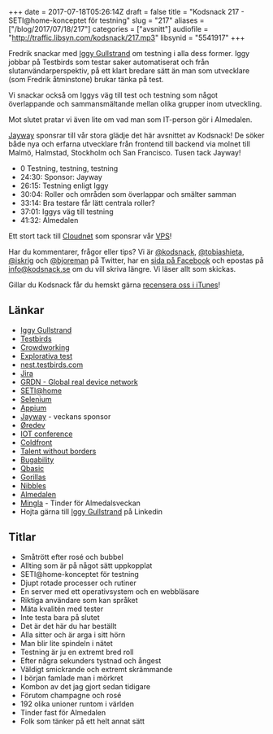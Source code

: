 +++
date = 2017-07-18T05:26:14Z
draft = false
title = "Kodsnack 217 - SETI@home-konceptet för testning"
slug = "217"
aliases = ["/blog/2017/07/18/217"]
categories = ["avsnitt"]
audiofile = "http://traffic.libsyn.com/kodsnack/217.mp3"
libsynid = "5541917"
+++

Fredrik snackar med [Iggy Gullstrand](https://www.linkedin.com/in/iggygullstrand) om testning i alla dess former. Iggy jobbar på Testbirds som testar saker automatiserat och från slutanvändarperspektiv, på ett klart bredare sätt än man som utvecklare (som Fredrik åtminstone) brukar tänka på test.

Vi snackar också om Iggys väg till test och testning som något överlappande och sammansmältande mellan olika grupper inom utveckling.

Mot slutet pratar vi även lite om vad man som IT-person gör i Almedalen.

[Jayway](https://www.jayway.com/) sponsrar till vår stora glädje det här avsnittet av Kodsnack! De söker både nya och erfarna utvecklare från frontend till backend via molnet till Malmö, Halmstad, Stockholm och San Francisco. Tusen tack Jayway!

* 0 Testning, testning, testning
* 24:30: Sponsor: Jayway
* 26:15: Testning enligt Iggy
* 30:04: Roller och områden som överlappar och smälter samman
* 33:14: Bra testare får lätt centrala roller?
* 37:01: Iggys väg till testning
* 41:32: Almedalen

Ett stort tack till [Cloudnet](http://www.cloudnet.se) som sponsrar vår [VPS](http://en.wikipedia.org/wiki/Virtual_private_server)!

Har du kommentarer, frågor eller tips? Vi är [@kodsnack](https://www.twitter.com/kodsnack), [@tobiashieta](https://www.twitter.com/tobiashieta), [@iskrig](https://www.twitter.com/iskrig) och [@bjoreman](https://www.twitter.com/bjoreman) på Twitter, har en [sida på Facebook](https://www.facebook.com/kodsnack) och epostas på [info@kodsnack.se](mailto:info@kodsnack.se) om du vill skriva längre. Vi läser allt som skickas.

Gillar du Kodsnack får du hemskt gärna [recensera oss i iTunes](http://itunes.apple.com/se/podcast/kodsnack/id561631498?l=en)!

## Länkar ##
* [Iggy Gullstrand](https://www.linkedin.com/in/iggygullstrand)
* [Testbirds](https://www.testbirds.se/)
* [Crowdworking](http://www.crowdworker.com/what-is-crowdworking-crowdsourcing/)
* [Explorativa test](https://en.wikipedia.org/wiki/Exploratory_testing)
* [nest.testbirds.com](https://nest.testbirds.com/#tester)
* [Jira](https://en.wikipedia.org/wiki/Jira_%28software%29)
* [GRDN - Global real device network](https://www.testbirds.se/device-cloud/device-cloud/devices/)
* [SETI@home](https://en.wikipedia.org/wiki/SETI@home)
* [Selenium](https://en.wikipedia.org/wiki/Selenium_%28software%29)
* [Appium](http://appium.io/)
* [Jayway](https://www.jayway.com/) - veckans sponsor
* [Øredev](http://oredev.org/)
* [IOT conference](http://www.iotconf.se/)
* [Coldfront](https://2017.coldfront.co/)
* [Talent without borders](https://www.talentwithoutborders.io/)
* [Bugability](https://www.testbirds.com/services/testbirds-exclusives/bugabilitytm/)
* [Qbasic](https://en.wikipedia.org/wiki/QBasic)
* [Gorillas](https://en.wikipedia.org/wiki/Gorillas_%28video_game%29)
* [Nibbles](https://en.wikipedia.org/wiki/Nibbles_%28video_game%29)
* [Almedalen](https://sv.wikipedia.org/wiki/Almedalsveckan)
* [Mingla](https://www.resume.se/nyheter/artiklar/2016/06/21/de-lanserar-ett-tinder-for-almedalen--ska-skapa-fler-moten/) - Tinder för Almedalsveckan
* Hojta gärna till [Iggy Gullstrand](https://www.linkedin.com/in/iggygullstrand) på Linkedin

## Titlar ##
* Småtrött efter rosé och bubbel
* Allting som är på något sätt uppkopplat
* SETI@home-konceptet för testning
* Djupt rotade processer och rutiner
* En server med ett operativsystem och en webbläsare
* Riktiga användare som kan språket
* Mäta kvalitén med tester
* Inte testa bara på slutet
* Det är det här du har beställt
* Alla sitter och är arga i sitt hörn
* Man blir lite spindeln i nätet
* Testning är ju en extremt bred roll
* Efter några sekunders tystnad och ångest
* Väldigt smickrande och extremt skrämmande
* I början famlade man i mörkret
* Kombon av det jag gjort sedan tidigare
* Förutom champagne och rosé
* 192 olika unioner runtom i världen
* Tinder fast för Almedalen
* Folk som tänker på ett helt annat sätt